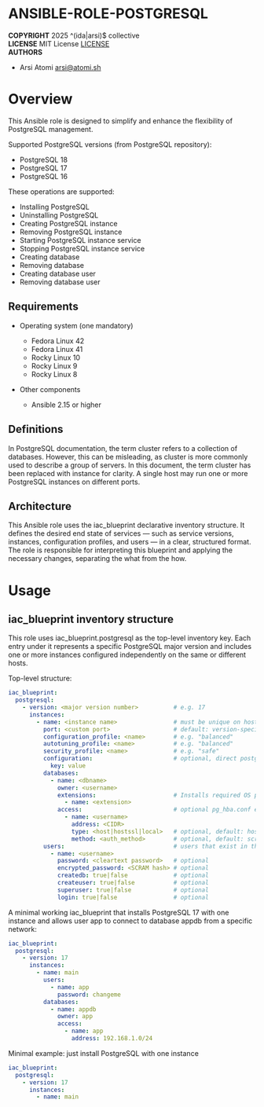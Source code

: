 ANSIBLE-ROLE-POSTGRESQL
=======================
**COPYRIGHT** 2025 ^(ida|arsi)$ collective  
**LICENSE** MIT License [LICENSE](LICENSE)  
**AUTHORS**
- Arsi Atomi <arsi@atomi.sh>  

Overview
========

This Ansible role is designed to simplify and enhance the flexibility of PostgreSQL management.

Supported PostgreSQL versions (from PostgreSQL repository):
- PostgreSQL 18
- PostgreSQL 17
- PostgreSQL 16

These operations are supported:
- Installing PostgreSQL
- Uninstalling PostgreSQL
- Creating PostgreSQL instance
- Removing PostgreSQL instance
- Starting PostgreSQL instance service
- Stopping PostgreSQL instance service
- Creating database
- Removing database
- Creating database user
- Removing database user

Requirements
------------

- Operating system (one mandatory)
  - Fedora Linux 42
  - Fedora Linux 41
  - Rocky Linux 10
  - Rocky Linux 9
  - Rocky Linux 8

- Other components
  - Ansible 2.15 or higher

Definitions
-----------

In PostgreSQL documentation, the term cluster refers to a collection of databases. However, this can be 
misleading, as cluster is more commonly used to describe a group of servers. In this document, the term 
cluster has been replaced with instance for clarity. A single host may run one or more PostgreSQL 
instances on different ports.

Architecture
------------

This Ansible role uses the iac_blueprint declarative inventory structure. It defines the desired end 
state of services — such as service versions, instances, configuration profiles, and users — in a clear, 
structured format. The role is responsible for interpreting this blueprint and applying the necessary 
changes, separating the what from the how.

Usage
=====

iac_blueprint inventory structure
---------------------------------

This role uses iac_blueprint.postgresql as the top-level inventory key. Each entry under it represents 
a specific PostgreSQL major version and includes one or more instances configured independently on the 
same or different hosts.

Top-level structure:

```yaml
iac_blueprint:
  postgresql:
    - version: <major version number>          # e.g. 17
      instances:
        - name: <instance name>                # must be unique on host
          port: <custom port>                  # default: version-specific PostgreSQL default
          configuration_profile: <name>        # e.g. "balanced"
          autotuning_profile: <name>           # e.g. "balanced"
          security_profile: <name>             # e.g. "safe"
          configuration:                       # optional, direct postgresql.conf overrides
            key: value
          databases:
            - name: <dbname>
              owner: <username>
              extensions:                      # Installs required OS package and runs CREATE EXTENSION in the database
                - name: <extension>
              access:                          # optional pg_hba.conf entries for this database
                - name: <username>
                  address: <CIDR>
                  type: <host|hostssl|local>   # optional, default: host
                  method: <auth_method>        # optional, default: scram-sha-256
          users:                               # users that exist in this instance
            - name: <username>
              password: <cleartext password>   # optional
              encrypted_password: <SCRAM hash> # optional
              createdb: true|false             # optional
              createuser: true|false           # optional
              superuser: true|false            # optional
              login: true|false                # optional
```

A minimal working iac_blueprint that installs PostgreSQL 17 with one instance and allows user app to 
connect to database appdb from a specific network:

```yaml
iac_blueprint:
  postgresql:
    - version: 17
      instances:
        - name: main
          users:
            - name: app
              password: changeme
          databases:
            - name: appdb
              owner: app
              access:
                - name: app
                  address: 192.168.1.0/24
```

Minimal example: just install PostgreSQL with one instance

```yaml
iac_blueprint:
  postgresql:
    - version: 17
      instances:
        - name: main
```
